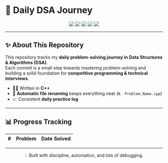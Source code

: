 # 📘 Daily DSA Journey  

<p align="center">
  <img src="https://img.shields.io/badge/Language-C++-00599C?style=for-the-badge&logo=c%2B%2B&logoColor=white" />
  <img src="https://img.shields.io/badge/Progress-Ongoing🚀-blueviolet?style=for-the-badge" />
  <img src="https://img.shields.io/github/last-commit/ikrishanaa/Daily_DSA?style=for-the-badge&logo=github" />
  <img src="https://img.shields.io/badge/Problems%20Solved-0-blue?logo=leetcode&style=for-the-badge" />
  <img src="https://komarev.com/ghpvc/?username=ikrishanaa&label=Profile%20Views&color=0e75b6&style=for-the-badge" />
</p>

---
## ✨ About This Repository  

This repository tracks my **daily problem-solving journey in Data Structures & Algorithms (DSA)**.  
Each commit is a small step towards mastering problem-solving and building a solid foundation for **competitive programming & technical interviews**.  

- 🧑‍💻 Written in **C++**  
- 🔄 **Automatic file renaming** keeps everything neat (`N. Problem_Name.cpp`)  
- 📈 Consistent **daily practice log**  

---
## 📊 Progress Tracking  

| # | Problem | Date Solved |
|---|----------|-------------|

---

<p align="center">  
  💡 Built with discipline, automation, and lots of debugging.  
</p>

